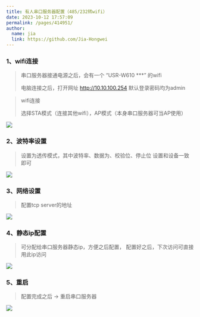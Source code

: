 ```yaml
---
title: 有人串口服务器配置（485/232转wifi）
date: 2023-10-12 17:57:09
permalink: /pages/414951/
author: 
  name: jia
  link: https://github.com/Jia-Hongwei
---
```


### 1、wifi连接

> 串口服务器接通电源之后，会有一个 “USR-W610 ***” 的wifi
> 
> 电脑连接之后，打开网址 http://10.10.100.254 默认登录密码均为admin

> wifi连接
> 
> 选择STA模式（连接其他wifi），AP模式（本身串口服务器可当AP使用）

<img src="https://jsd.cdn.zzko.cn/gh/Jia-Hongwei/picx-images-hosting@master/20231019/wifi链接.6u5rz43wepw0.webp">

### 2、波特率设置

> 设置为透传模式，其中波特率、数据为、校验位、停止位 设置和设备一致即可

<img src="https://jsd.cdn.zzko.cn/gh/Jia-Hongwei/picx-images-hosting@master/20231019/波特率设置.7kuz66939so.webp">

### 3、网络设置

> 配置tcp server的地址

<img src="https://jsd.cdn.zzko.cn/gh/Jia-Hongwei/picx-images-hosting@master/20231019/网络配置.6lkayxfrc7s0.webp">


### 4、静态ip配置

> 可分配给串口服务器静态ip，方便之后配置， 配置好之后，下次访问可直接用此ip访问

<img src="https://jsd.cdn.zzko.cn/gh/Jia-Hongwei/picx-images-hosting@master/20231019/image.53bnxx4bve80.webp">

### 5、重启

> 配置完成之后 -> 重启串口服务器

<img src="https://jsd.cdn.zzko.cn/gh/Jia-Hongwei/picx-images-hosting@master/20231019/image.3z07ghztmfs0.webp">
